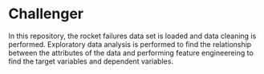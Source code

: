 # Challenger
In this repository, the rocket failures data set is loaded and data cleaning is performed. Exploratory data analysis is performed to find the relationship between the attributes of the data and performing feature engineereing to find the target variables and dependent variables.
